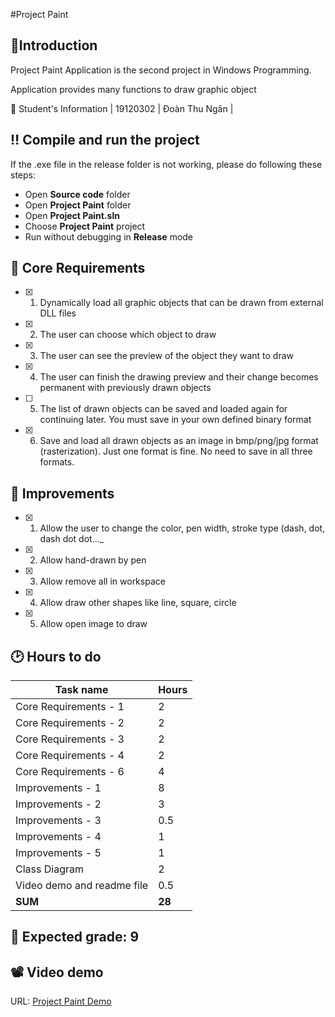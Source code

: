 #Project Paint

## 📢Introduction

Project Paint Application is the second project in Windows Programming.

Application provides many functions to draw graphic object

📌 Student's Information
| 19120302 | Đoàn Thu Ngân |


## ‼ Compile and run the project

If the .exe file in the release folder is not working, please do following these steps:
- Open **Source code** folder
- Open **Project Paint** folder
- Open **Project Paint.sln**
- Choose **Project Paint** project
- Run without debugging in **Release** mode

## 🔑 Core Requirements

- [x] 1. Dynamically load all graphic objects that can be drawn from external DLL files
- [x] 2. The user can choose which object to draw
- [x] 3. The user can see the preview of the object they want to draw
- [x] 4. The user can finish the drawing preview and their change becomes permanent with previously drawn objects
- [ ] 5. The list of drawn objects can be saved and loaded again for continuing later. You must save in your own defined binary format
- [x] 6. Save and load all drawn objects as an image in bmp/png/jpg format (rasterization). Just one format is fine. No need to save in all three formats.

## 💯 Improvements

- [x] 1. Allow the user to change the color, pen width, stroke type (dash, dot, dash dot dot..._
- [x] 2. Allow hand-drawn by pen
- [x] 3. Allow remove all in workspace
- [x] 4. Allow draw other shapes like line, square, circle
- [x] 5. Allow open image to draw 


## 🕑 Hours to do

| Task name | Hours |
| ------------- | --- |
| Core Requirements - 1 | 2 |
| Core Requirements - 2 | 2 |
| Core Requirements - 3 | 2 |
| Core Requirements - 4 | 2 |
| Core Requirements - 6 | 4 |
| Improvements - 1 | 8 |
| Improvements - 2 | 3 |
| Improvements - 3 | 0.5 |
| Improvements - 4 | 1 |
| Improvements - 5 | 1 |
| Class Diagram| 2|
|Video demo and readme file| 0.5|
| **SUM** | **28** |

## 📌 Expected grade: 9

## 📽 Video demo
URL: [Project Paint Demo](https://youtu.be/aKzl1_OTZzQ)
